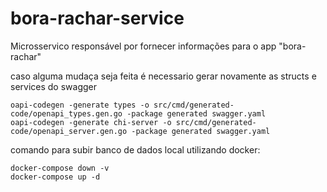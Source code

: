 # bora-rachar-service
Microsservico responsável por fornecer informações para o app "bora-rachar"

caso alguma mudaça seja feita é necessario gerar novamente as structs e services do swagger
```
oapi-codegen -generate types -o src/cmd/generated-code/openapi_types.gen.go -package generated swagger.yaml
oapi-codegen -generate chi-server -o src/cmd/generated-code/openapi_server.gen.go -package generated swagger.yaml
```

comando para subir banco de dados local utilizando docker:  
```
docker-compose down -v
docker-compose up -d
```
